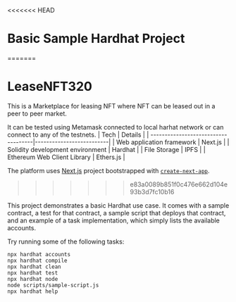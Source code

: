 <<<<<<< HEAD
# Basic Sample Hardhat Project
=======
# LeaseNFT320
This is a Marketplace for leasing NFT where NFT can be leased out in a peer to peer market.

It can be tested using Metamask connected to local harhat network or can connect to any of the testnets.
| Tech                                |       Details            |
| ------------------------------------|--------------------------|
| Web application framework           |       Next.js            |
| Solidity development environment    |       Hardhat            |
| File Storage                        |       IPFS               |
| Ethereum Web Client Library         |       Ethers.js          |


The platform uses [Next.js](https://nextjs.org/) project bootstrapped with [`create-next-app`](https://github.com/vercel/next.js/tree/canary/packages/create-next-app).
>>>>>>> e83a0089b851f0c476e662d104e93b3d7fc10b16

This project demonstrates a basic Hardhat use case. It comes with a sample contract, a test for that contract, a sample script that deploys that contract, and an example of a task implementation, which simply lists the available accounts.

Try running some of the following tasks:

```shell
npx hardhat accounts
npx hardhat compile
npx hardhat clean
npx hardhat test
npx hardhat node
node scripts/sample-script.js
npx hardhat help
```
